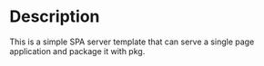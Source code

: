 # Description

This is a simple SPA server template that can serve a single page application and package it with pkg.
